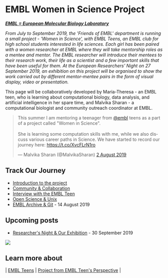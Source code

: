 # EMBL Women in Science Project

***[EMBL = European Molecular Biology Laboratory](https://embl.de)***

*From July to September 2019, the 'Friends of EMBL' department is running a small project - 'Women in Science', with EMBL Teens, an EMBL club for high school students interested in life sciences. Each girl has been paired with a women researcher at EMBL where they will take mentorship roles as a mentee and mentor. The EMBL researcher will introduce their mentees to their research work, their life as a scientist and a few important skills that have been useful for them. At the European Researchers’ Night on 27 September 2019, an exhibition on this project will be organised to show the work carried out by different mentor-mentee pairs in the form of visual display, video or presentation.*

This page will be collaboratively developed by Maria-Theresa - an EMBL teen, who is learning about computational biology, data analysis, and artificial intelligence in her spare time, and Malvika Sharan - a computational biologist and community outreach coordinator at EMBL.

<blockquote class="twitter-tweet" data-lang="en-gb"><p lang="en" dir="ltr">This summer I am mentoring a teenager from <a href="https://twitter.com/embl?ref_src=twsrc%5Etfw">@embl</a> teens as a part of a project called &quot;Women in Science&quot;.<br><br>She is learning some computation skills with me, while we also discuss various career paths in Science. We have started to record our journey here: <a href="https://t.co/XvcFLrN1ro">https://t.co/XvcFLrN1ro</a></p>&mdash; Malvika Sharan (@MalvikaSharan) <a href="https://twitter.com/MalvikaSharan/status/1157256118432927746?ref_src=twsrc%5Etfw">2 August 2019</a></blockquote>
<script async src="https://platform.twitter.com/widgets.js" charset="utf-8"></script>


## Track Our Journey

- [Introduction to the project](./posts/2019-07-17-introduction.md)
- [Community & Collaboration](./posts/2019-07-30-community_collaboration.md)
- [Interview with the EMBL Teen](./posts/2019-07-31-matheli-interview.md)
- [Open Science & Unix](./posts/2019-08-02-open_science.md)
- [EMBL Archive & Git](./posts/2019-08-13-research_archive.md) - 14 August 2019



## Upcoming posts

- [Researcher's Night & Our Exhibition](./posts/2019-09-27-researcher_night.md) - 30 September 2019

![](images/researcher-night)

## Learn more about

| [EMBL Teens](https://www.embl.de/leben/friends/en#embl-teens) | [Project from EMBL Teen's Perspective](https://matheli.github.io/Matheli/) |
